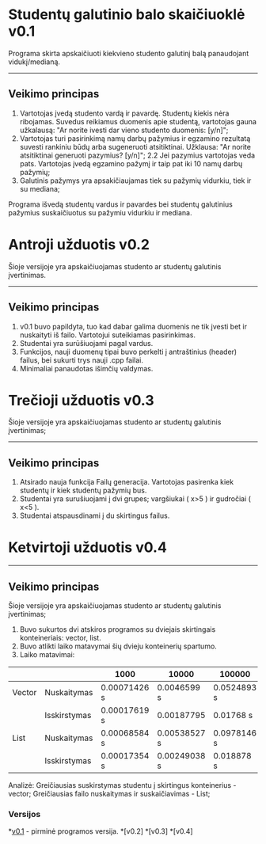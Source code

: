 # Studentų galutinio balo skaičiuoklė v0.1 #
Programa skirta apskaičiuoti kiekvieno studento galutinį balą panaudojant vidukį/medianą.

- - - 
## Veikimo principas ##
1. Vartotojas įvedą studento vardą ir pavardę. Studentų kiekis nėra ribojamas. Suvedus reikiamus duomenis apie studentą, vartotojas gauna užkalausą: "Ar norite ivesti dar vieno studento duomenis: [y/n]";
2. Vartotojas turi pasirinkimą namų darbų pažymius ir egzamino rezultatą suvesti rankiniu būdų arba sugeneruoti atsitiktinai. Užklausa:  "Ar norite atsitiktinai generuoti pazymius? [y/n]";
  2.2 Jei pazymius vartotojas veda pats. Vartotojas įvedą egzamino pažymį ir taip pat iki 10 namų darbų pažymių;
3. Galutinis pažymys yra apsakičiaujamas tiek su pažymių vidurkiu, tiek ir su mediana;

Programa išvedą studentų vardus ir pavardes bei studentų galutinius pažymius suskaičiuotus su pažymiu vidurkiu ir mediana.

# Antroji užduotis v0.2 #
Šioje versijoje yra apskaičiuojamas studento ar studentų galutinis įvertinimas.

- - - 
## Veikimo principas ##
1. v0.1 buvo papildyta, tuo kad dabar galima duomenis ne tik įvesti bet ir nuskaityti iš failo. Vartotojui suteikiamas pasirinkimas.
2. Studentai yra surūšiuojami pagal vardus.
3. Funkcijos, nauji duomenų tipai buvo perkelti į antraštinius (header) failus, bei sukurti trys nauji .cpp failai.
4. Minimaliai panaudotas išimčių valdymas.

# Trečioji užduotis v0.3 #
Šioje versijoje yra apskaičiuojamas studento ar studentų galutinis įvertinimas;

- - - 
## Veikimo principas ##
1. Atsirado nauja funkcija Failų generacija. Vartotojas pasirenka kiek studentų ir kiek studentų pažymių bus.
2. Studentai yra surušiuojami į dvi grupes; vargšiukai ( x>5 ) ir gudročiai ( x<5 ).
3. Studentai atspausdinami į du skirtingus failus.

# Ketvirtoji užduotis v0.4 #

- - - 
## Veikimo principas ##
Šioje versijoje yra apskaičiuojamas studento ar studentų galutinis įvertinimas;
1. Buvo sukurtos dvi atskiros programos su dviejais skirtingais konteineriais: vector, list.
2. Buvo atlikti laiko matavymai šių dvieju konteinerių spartumo.
3. Laiko matavimai:

|        |              | 1000         | 10000        | 100000      | 1000000    |
|--------|--------------|--------------|--------------|-------------|------------|
| Vector | Nuskaitymas  | 0.00071426 s | 0.0046599 s  | 0.0524893 s | 0.833517 s |
|        | Isskirstymas | 0.00017619 s | 0.00187795   | 0.01768 s   | 0.442079 s |
| List   | Nuskaitymas  | 0.00068584 s | 0.00538527 s | 0.0978146 s | 1.08923 s  |
|        | Isskirstymas | 0.00017354 s | 0.00249038 s | 0.018878 s  | 0.331265 s |

Analizė: 
Greičiausias suskirstymas studentu į skirtingus konteinerius - vector;
Greičiausias failo nuskaitymas ir suskaičiavimas - List;

### Versijos ###
*[v0.1](https://github.com/Kamile11/Project-1.git) - pirminė programos versija.
*[v0.2] 
*[v0.3]
*[v0.4]

